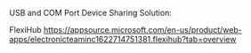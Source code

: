 
USB and COM Port Device Sharing Solution:

FlexiHub https://appsource.microsoft.com/en-us/product/web-apps/electronicteaminc1622714751381.flexihub?tab=overview

